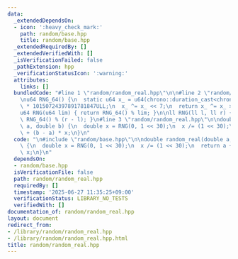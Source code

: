 ```yaml
---
data:
  _extendedDependsOn:
  - icon: ':heavy_check_mark:'
    path: random/base.hpp
    title: random/base.hpp
  _extendedRequiredBy: []
  _extendedVerifiedWith: []
  _isVerificationFailed: false
  _pathExtension: hpp
  _verificationStatusIcon: ':warning:'
  attributes:
    links: []
  bundledCode: "#line 1 \"random/random_real.hpp\"\n\n#line 2 \"random/base.hpp\"\n\
    \nu64 RNG_64() {\n  static u64 x_ = u64(chrono::duration_cast<chrono::nanoseconds>(chrono::high_resolution_clock::now().time_since_epoch()).count())\
    \ * 10150724397891781847ULL;\n  x_ ^= x_ << 7;\n  return x_ ^= x_ >> 9;\n}\n\n\
    u64 RNG(u64 lim) { return RNG_64() % lim; }\n\nll RNG(ll l, ll r) { return l +\
    \ RNG_64() % (r - l); }\n#line 3 \"random/random_real.hpp\"\n\ndouble random_real(double\
    \ a, double b) {\n  double x = RNG(0, 1 << 30);\n  x /= (1 << 30);\n  return a\
    \ + (b - a) * x;\n}\n"
  code: "\n#include \"random/base.hpp\"\n\ndouble random_real(double a, double b)\
    \ {\n  double x = RNG(0, 1 << 30);\n  x /= (1 << 30);\n  return a + (b - a) *\
    \ x;\n}\n"
  dependsOn:
  - random/base.hpp
  isVerificationFile: false
  path: random/random_real.hpp
  requiredBy: []
  timestamp: '2025-06-27 11:35:25+09:00'
  verificationStatus: LIBRARY_NO_TESTS
  verifiedWith: []
documentation_of: random/random_real.hpp
layout: document
redirect_from:
- /library/random/random_real.hpp
- /library/random/random_real.hpp.html
title: random/random_real.hpp
---
```

